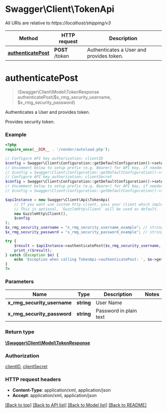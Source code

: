 # Swagger\Client\TokenApi

All URIs are relative to *https://localhost/shipping/v3*

Method | HTTP request | Description
------------- | ------------- | -------------
[**authenticatePost**](TokenApi.md#authenticatePost) | **POST** /token | Authenticates a User and provides token.


# **authenticatePost**
> \Swagger\Client\Model\TokenResponse authenticatePost($x_rmg_security_username, $x_rmg_security_password)

Authenticates a User and provides token.

Provides security token.

### Example
```php
<?php
require_once(__DIR__ . '/vendor/autoload.php');

// Configure API key authorization: clientID
$config = Swagger\Client\Configuration::getDefaultConfiguration()->setApiKey('X-IBM-Client-Id', 'YOUR_API_KEY');
// Uncomment below to setup prefix (e.g. Bearer) for API key, if needed
// $config = Swagger\Client\Configuration::getDefaultConfiguration()->setApiKeyPrefix('X-IBM-Client-Id', 'Bearer');
// Configure API key authorization: clientSecret
$config = Swagger\Client\Configuration::getDefaultConfiguration()->setApiKey('X-IBM-Client-Secret', 'YOUR_API_KEY');
// Uncomment below to setup prefix (e.g. Bearer) for API key, if needed
// $config = Swagger\Client\Configuration::getDefaultConfiguration()->setApiKeyPrefix('X-IBM-Client-Secret', 'Bearer');

$apiInstance = new Swagger\Client\Api\TokenApi(
    // If you want use custom http client, pass your client which implements `GuzzleHttp\ClientInterface`.
    // This is optional, `GuzzleHttp\Client` will be used as default.
    new GuzzleHttp\Client(),
    $config
);
$x_rmg_security_username = "x_rmg_security_username_example"; // string | User Name
$x_rmg_security_password = "x_rmg_security_password_example"; // string | Password in plain text

try {
    $result = $apiInstance->authenticatePost($x_rmg_security_username, $x_rmg_security_password);
    print_r($result);
} catch (Exception $e) {
    echo 'Exception when calling TokenApi->authenticatePost: ', $e->getMessage(), PHP_EOL;
}
?>
```

### Parameters

Name | Type | Description  | Notes
------------- | ------------- | ------------- | -------------
 **x_rmg_security_username** | **string**| User Name |
 **x_rmg_security_password** | **string**| Password in plain text |

### Return type

[**\Swagger\Client\Model\TokenResponse**](../Model/TokenResponse.md)

### Authorization

[clientID](../../README.md#clientID), [clientSecret](../../README.md#clientSecret)

### HTTP request headers

 - **Content-Type**: application/xml, application/json
 - **Accept**: application/xml, application/json

[[Back to top]](#) [[Back to API list]](../../README.md#documentation-for-api-endpoints) [[Back to Model list]](../../README.md#documentation-for-models) [[Back to README]](../../README.md)

